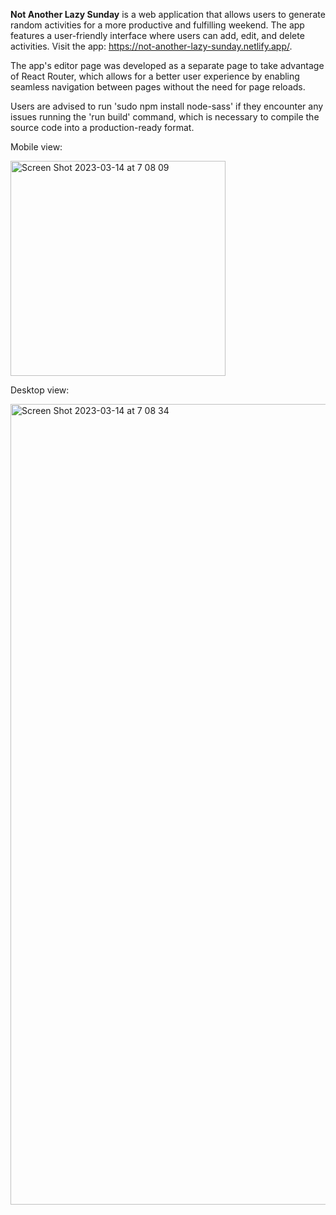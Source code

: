 <b>Not Another Lazy Sunday</b> is a web application that allows users to generate random activities for a more productive and fulfilling weekend. The app features a user-friendly interface where users can add, edit, and delete activities. Visit the app: https://not-another-lazy-sunday.netlify.app/.

The app's editor page was developed as a separate page to take advantage of React Router, which allows for a better user experience by enabling seamless navigation between pages without the need for page reloads.

Users are advised to run 'sudo npm install node-sass' if they encounter any issues running the 'run build' command, which is necessary to compile the source code into a production-ready format.

Mobile view:

<img width="344" alt="Screen Shot 2023-03-14 at 7 08 09" src="https://user-images.githubusercontent.com/36095929/224845622-041aad81-9c7e-4516-8268-63403294a06c.png">

Desktop view:

<img width="1281" alt="Screen Shot 2023-03-14 at 7 08 34" src="https://user-images.githubusercontent.com/36095929/224845631-0a448998-392f-41d6-97f9-0cf1f5e661b5.png">
